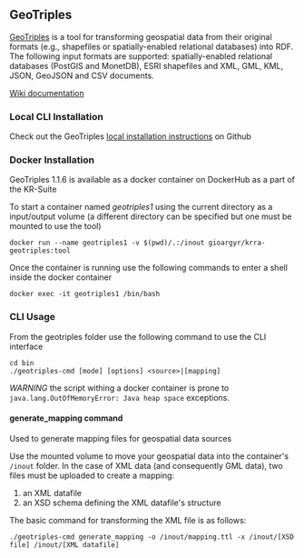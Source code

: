 ## GeoTriples

[GeoTriples](http://geotriples.di.uoa.gr/) is a tool for transforming geospatial data from their original formats (e.g., shapefiles or spatially-enabled relational databases) into RDF. The following input formats are supported: spatially-enabled relational databases (PostGIS and MonetDB), ESRI shapefiles and XML, GML, KML, JSON, GeoJSON and CSV documents. 

[Wiki documentation](https://github.com/LinkedEOData/GeoTriples/wiki)

### Local CLI Installation
Check out the GeoTriples [local installation instructions](https://github.com/LinkedEOData/GeoTriples#quickstart) on Github

### Docker Installation
GeoTriples 1.1.6 is available as a docker container on DockerHub as a part of the KR-Suite

To start a container named _geotriples1_ using the current directory as a input/output volume (a different directory can be specified but one must be mounted to use the tool)
```
docker run --name geotriples1 -v $(pwd)/.:/inout gioargyr/krra-geotriples:tool
``` 
Once the container is running use the following commands to enter a shell inside the docker container
```
docker exec -it geotriples1 /bin/bash
```

### CLI Usage
From the geotriples folder use the following command to use the CLI interface 
```
cd bin
./geotriples-cmd [mode] [options] <source>|[mapping]
```

*WARNING* the script withing a docker container is prone to `java.lang.OutOfMemoryError: Java heap space` exceptions.

#### generate_mapping command
Used to generate mapping files for geospatial data sources

Use the mounted volume to move your geospatial data into the container's `/inout` folder. In the case of XML data (and consequently GML data), two files must be uploaded to create a mapping:
1. an XML datafile
2. an XSD schema defining the XML datafile's structure

The basic command for transforming the XML file is as follows:
```
./geotriples-cmd generate_mapping -o /inout/mapping.ttl -x /inout/[XSD file] /inout/[XML datafile]
```
